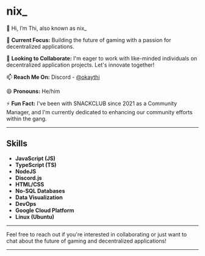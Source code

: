 # nix_

👋 Hi, I’m Thi, also known as nix_

🌱 **Current Focus:** Building the future of gaming with a passion for decentralized applications.

💞️ **Looking to Collaborate:** I'm eager to work with like-minded individuals on decentralized application projects. Let's innovate together!

📫 **Reach Me On:** Discord - [@okaythi](https://discord.com)

😄 **Pronouns:** He/him

⚡ **Fun Fact:** I've been with SNACKCLUB since 2021 as a Community Manager, and I'm currently dedicated to enhancing our community efforts within the gang.

---

## Skills
- **JavaScript (JS)**
- **TypeScript (TS)**
- **NodeJS**
- **Discord.js**
- **HTML/CSS**
- **No-SQL Databases**
- **Data Visualization**
- **DevOps**
- **Google Cloud Platform**
- **Linux (Ubuntu)**

---

Feel free to reach out if you're interested in collaborating or just want to chat about the future of gaming and decentralized applications!

---
